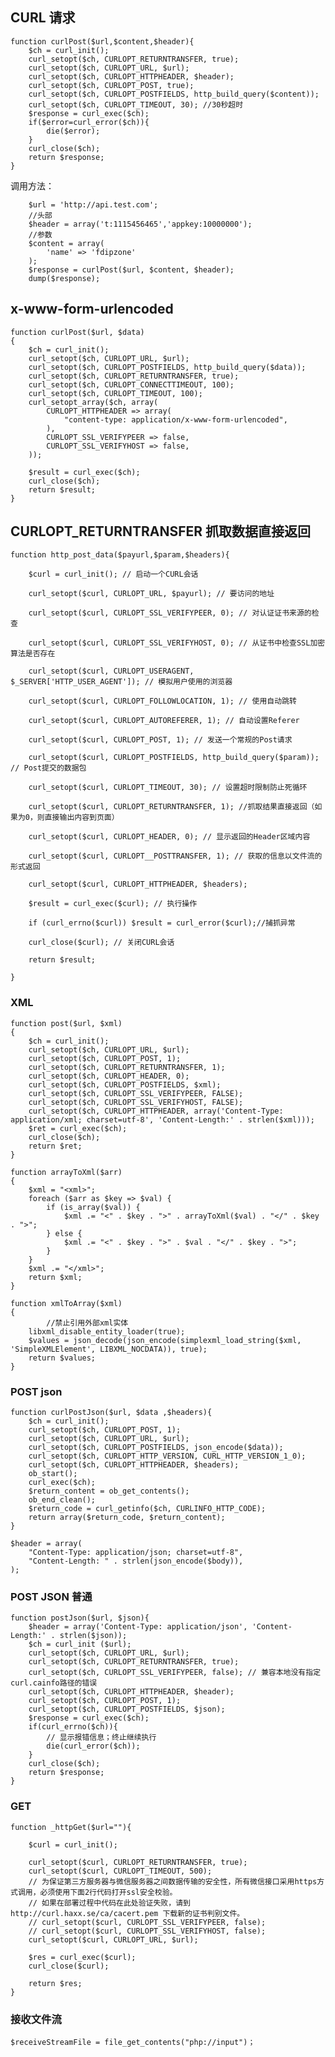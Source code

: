 ## CURL 请求 ##

    function curlPost($url,$content,$header){
		$ch = curl_init();
        curl_setopt($ch, CURLOPT_RETURNTRANSFER, true);
        curl_setopt($ch, CURLOPT_URL, $url);
        curl_setopt($ch, CURLOPT_HTTPHEADER, $header);
        curl_setopt($ch, CURLOPT_POST, true);
        curl_setopt($ch, CURLOPT_POSTFIELDS, http_build_query($content));
        curl_setopt($ch, CURLOPT_TIMEOUT, 30); //30秒超时
        $response = curl_exec($ch);
        if($error=curl_error($ch)){
            die($error);
        }
        curl_close($ch);
        return $response;
	}

调用方法：

    	$url = 'http://api.test.com';
        //头部
        $header = array('t:1115456465','appkey:10000000');
        //参数
        $content = array(
            'name' => 'fdipzone'
        );
        $response = curlPost($url, $content, $header);
        dump($response);



## x-www-form-urlencoded ##

	function curlPost($url, $data)
	{
	    $ch = curl_init();
	    curl_setopt($ch, CURLOPT_URL, $url);
	    curl_setopt($ch, CURLOPT_POSTFIELDS, http_build_query($data));
	    curl_setopt($ch, CURLOPT_RETURNTRANSFER, true);
	    curl_setopt($ch, CURLOPT_CONNECTTIMEOUT, 100);
	    curl_setopt($ch, CURLOPT_TIMEOUT, 100);
	    curl_setopt_array($ch, array(
	        CURLOPT_HTTPHEADER => array(
	            "content-type: application/x-www-form-urlencoded",
	        ),
	        CURLOPT_SSL_VERIFYPEER => false,
	        CURLOPT_SSL_VERIFYHOST => false,
	    ));
	
	    $result = curl_exec($ch);
	    curl_close($ch);
	    return $result;
	}


##  CURLOPT_RETURNTRANSFER 抓取数据直接返回 ##

	function http_post_data($payurl,$param,$headers){
	
	    $curl = curl_init(); // 启动一个CURL会话
	
	    curl_setopt($curl, CURLOPT_URL, $payurl); // 要访问的地址
	
	    curl_setopt($curl, CURLOPT_SSL_VERIFYPEER, 0); // 对认证证书来源的检查
	
	    curl_setopt($curl, CURLOPT_SSL_VERIFYHOST, 0); // 从证书中检查SSL加密算法是否存在
	
	    curl_setopt($curl, CURLOPT_USERAGENT, $_SERVER['HTTP_USER_AGENT']); // 模拟用户使用的浏览器
	
	    curl_setopt($curl, CURLOPT_FOLLOWLOCATION, 1); // 使用自动跳转
	
	    curl_setopt($curl, CURLOPT_AUTOREFERER, 1); // 自动设置Referer
	
	    curl_setopt($curl, CURLOPT_POST, 1); // 发送一个常规的Post请求
	
	    curl_setopt($curl, CURLOPT_POSTFIELDS, http_build_query($param)); // Post提交的数据包
	
	    curl_setopt($curl, CURLOPT_TIMEOUT, 30); // 设置超时限制防止死循环
	
	    curl_setopt($curl, CURLOPT_RETURNTRANSFER, 1); //抓取结果直接返回（如果为0，则直接输出内容到页面）
	
	    curl_setopt($curl, CURLOPT_HEADER, 0); // 显示返回的Header区域内容
	
	    curl_setopt($curl, CURLOPT__POSTTRANSFER, 1); // 获取的信息以文件流的形式返回
	
	    curl_setopt($curl, CURLOPT_HTTPHEADER, $headers);
	
	    $result = curl_exec($curl); // 执行操作
	
	    if (curl_errno($curl)) $result = curl_error($curl);//捕抓异常
	
	    curl_close($curl); // 关闭CURL会话
	
	    return $result;
	
	}



### XML ###


	function post($url, $xml)
	{
	    $ch = curl_init();
	    curl_setopt($ch, CURLOPT_URL, $url);
	    curl_setopt($ch, CURLOPT_POST, 1);
	    curl_setopt($ch, CURLOPT_RETURNTRANSFER, 1);
	    curl_setopt($ch, CURLOPT_HEADER, 0);
	    curl_setopt($ch, CURLOPT_POSTFIELDS, $xml);
	    curl_setopt($ch, CURLOPT_SSL_VERIFYPEER, FALSE); 
	    curl_setopt($ch, CURLOPT_SSL_VERIFYHOST, FALSE);
	    curl_setopt($ch, CURLOPT_HTTPHEADER, array('Content-Type: application/xml; charset=utf-8', 'Content-Length:' . strlen($xml)));
	    $ret = curl_exec($ch);
	    curl_close($ch);
	    return $ret;
	}
	
	function arrayToXml($arr)
	{
	    $xml = "<xml>";
	    foreach ($arr as $key => $val) {
	        if (is_array($val)) {
	            $xml .= "<" . $key . ">" . arrayToXml($val) . "</" . $key . ">";
	        } else {
	            $xml .= "<" . $key . ">" . $val . "</" . $key . ">";
	        }
	    }
	    $xml .= "</xml>";
	    return $xml;
	}
	
	function xmlToArray($xml)
	{    
	        //禁止引用外部xml实体
	    libxml_disable_entity_loader(true);
	    $values = json_decode(json_encode(simplexml_load_string($xml, 'SimpleXMLElement', LIBXML_NOCDATA)), true);
	    return $values;
	}


### POST json ###

    function curlPostJson($url, $data ,$headers){
	    $ch = curl_init();
	    curl_setopt($ch, CURLOPT_POST, 1);
	    curl_setopt($ch, CURLOPT_URL, $url);
	    curl_setopt($ch, CURLOPT_POSTFIELDS, json_encode($data));
	    curl_setopt($ch, CURLOPT_HTTP_VERSION, CURL_HTTP_VERSION_1_0);
	    curl_setopt($ch, CURLOPT_HTTPHEADER, $headers);
	    ob_start();
	    curl_exec($ch);
	    $return_content = ob_get_contents();
	    ob_end_clean();
	    $return_code = curl_getinfo($ch, CURLINFO_HTTP_CODE);
	    return array($return_code, $return_content);
	}

	$header = array(
	    "Content-Type: application/json; charset=utf-8",
	    "Content-Length: " . strlen(json_encode($body)),
	);


### POST JSON 普通 ###

	function postJson($url, $json){
	    $header = array('Content-Type: application/json', 'Content-Length:' . strlen($json));
	    $ch = curl_init ($url);
	    curl_setopt($ch, CURLOPT_URL, $url);
	    curl_setopt($ch, CURLOPT_RETURNTRANSFER, true);
	    curl_setopt($ch, CURLOPT_SSL_VERIFYPEER, false); // 兼容本地没有指定curl.cainfo路径的错误
	    curl_setopt($ch, CURLOPT_HTTPHEADER, $header);
	    curl_setopt($ch, CURLOPT_POST, 1);
	    curl_setopt($ch, CURLOPT_POSTFIELDS, $json);
	    $response = curl_exec($ch);
	    if(curl_errno($ch)){
	        // 显示报错信息；终止继续执行
	        die(curl_error($ch));
	    }
	    curl_close($ch);
	    return $response;
	}

### GET ###

    function _httpGet($url=""){
        
        $curl = curl_init();

        curl_setopt($curl, CURLOPT_RETURNTRANSFER, true);
        curl_setopt($curl, CURLOPT_TIMEOUT, 500);
        // 为保证第三方服务器与微信服务器之间数据传输的安全性，所有微信接口采用https方式调用，必须使用下面2行代码打开ssl安全校验。
        // 如果在部署过程中代码在此处验证失败，请到 http://curl.haxx.se/ca/cacert.pem 下载新的证书判别文件。
        // curl_setopt($curl, CURLOPT_SSL_VERIFYPEER, false);
        // curl_setopt($curl, CURLOPT_SSL_VERIFYHOST, false);
        curl_setopt($curl, CURLOPT_URL, $url);

        $res = curl_exec($curl);
        curl_close($curl);

        return $res;
    }


### 接收文件流 ###

    $receiveStreamFile = file_get_contents("php://input")；